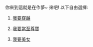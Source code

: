 你來到這就是在作夢~ 來吧! 以下自由選擇:

1. [我要穿越](Chinese/Yifan/modernCity.md)

2. [我要當至尊寶](Chinese/lotus/%E5%90%83%E9%A5%BC%E5%B9%B2%E9%81%90%E6%83%B3.md)

3. [我要美女](Chinese/beauty/beauty.md)